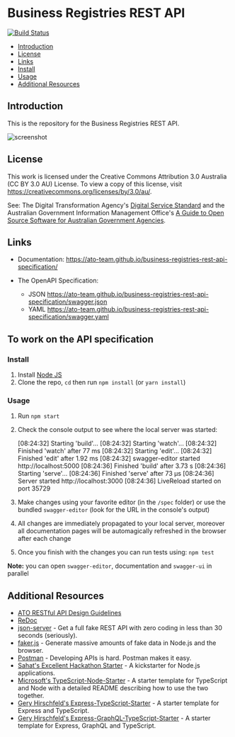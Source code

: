# Business Registries REST API

[![Build Status](https://travis-ci.org/ato-team/business-registries-rest-api-specification.svg?branch=master)](https://travis-ci.org/ato-team/business-registries-rest-api-specification)

* [Introduction](#introduction)
* [License](#license)
* [Links](#links)
* [Install](#install)
* [Usage](#usage)
* [Additional Resources](#additional-resources)

## Introduction

This is the repository for the Business Registries REST API.

![screenshot](https://github.com/ato-team/business-registries-rest-api-specification/blob/master/registry-rest-api.png)

## License

This work is licensed under the Creative Commons Attribution 3.0 Australia (CC BY 3.0 AU) License. To view a copy of 
this license, visit https://creativecommons.org/licenses/by/3.0/au/.

See: The Digital Transformation Agency's [Digital Service Standard](https://www.dta.gov.au/standard/) and the Australian 
Government Information Management Office's [A Guide to Open Source Software for Australian Government Agencies](http://www.finance.gov.au/files/2012/04/AGuidetoOpenSourceSoftware.pdf).

## Links

- Documentation: https://ato-team.github.io/business-registries-rest-api-specification/

- The OpenAPI Specification:
    + JSON https://ato-team.github.io/business-registries-rest-api-specification/swagger.json
    + YAML https://ato-team.github.io/business-registries-rest-api-specification/swagger.yaml

## To work on the API specification

### Install

1. Install [Node JS](https://nodejs.org/)
2. Clone the repo, `cd` then run `npm install` (or `yarn install`)

### Usage

1. Run `npm start`
2. Check the console output to see where the local server was started:
      
      [08:24:32] Starting 'build'...
      [08:24:32] Starting 'watch'...
      [08:24:32] Finished 'watch' after 77 ms
      [08:24:32] Starting 'edit'...
      [08:24:32] Finished 'edit' after 1.92 ms
      [08:24:32] swagger-editor started http://localhost:5000
      [08:24:36] Finished 'build' after 3.73 s
      [08:24:36] Starting 'serve'...
      [08:24:36] Finished 'serve' after 73 μs
      [08:24:36] Server started http://localhost:3000
      [08:24:36] LiveReload started on port 35729
      
3. Make changes using your favorite editor (in the `/spec` folder) or use the bundled `swagger-editor` (look for the URL in the console's output)
4. All changes are immediately propagated to your local server, moreover all documentation pages will be automagically refreshed in the browser after each change
5. Once you finish with the changes you can run tests using: `npm test`

**Note:** you can open `swagger-editor`, documentation and `swagger-ui` in parallel

## Additional Resources
* [ATO RESTful API Design Guidelines](https://github.com/ato-team/restful-api-design-guidelines)
* [ReDoc](https://github.com/Rebilly/ReDoc)
* [json-server](https://github.com/typicode/json-server) - Get a full fake REST API with zero coding in less than 30 seconds (seriously).
* [faker.js](https://github.com/marak/Faker.js/) - Generate massive amounts of fake data in Node.js and the browser.
* [Postman](https://www.getpostman.com/) - Developing APIs is hard. Postman makes it easy.
* [Sahat's Excellent Hackathon Starter](https://github.com/sahat/hackathon-starter) - A kickstarter for Node.js applications.
* [Microsoft's TypeScript-Node-Starter](https://github.com/Microsoft/TypeScript-Node-Starter) - A starter template for TypeScript and Node with a detailed README describing how to use the two together.
* [Gery Hirschfeld's Express-TypeScript-Starter](https://github.com/w3tecch/express-typescript-boilerplate) - A starter template for Express and TypeScript.
* [Gery Hirschfeld's Express-GraphQL-TypeScript-Starter](https://github.com/w3tecch/express-graphql-typescript-boilerplate) - A starter template for Express, GraphQL and TypeScript.
